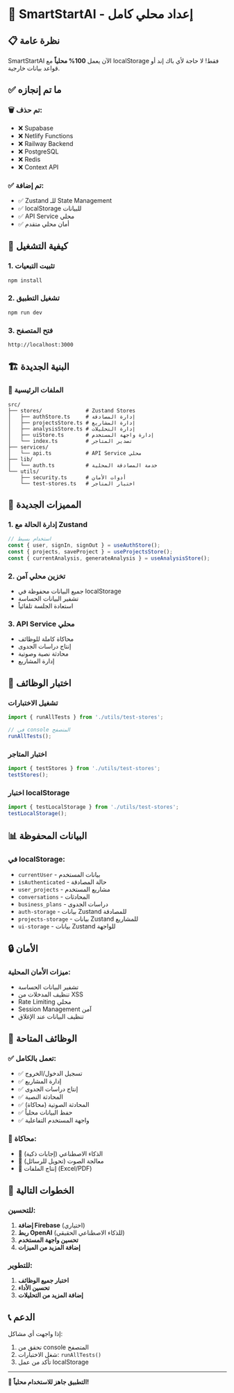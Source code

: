 # 🚀 SmartStartAI - إعداد محلي كامل

## 📋 نظرة عامة

SmartStartAI الآن يعمل **100% محلياً** مع localStorage فقط! لا حاجة لأي باك إند أو قواعد بيانات خارجية.

## ✅ ما تم إنجازه

### 🗑️ تم حذف:
- ❌ Supabase
- ❌ Netlify Functions  
- ❌ Railway Backend
- ❌ PostgreSQL
- ❌ Redis
- ❌ Context API

### ✅ تم إضافة:
- ✅ Zustand للـ State Management
- ✅ localStorage للبيانات
- ✅ API Service محلي
- ✅ أمان محلي متقدم

## 🚀 كيفية التشغيل

### 1. تثبيت التبعيات
```bash
npm install
```

### 2. تشغيل التطبيق
```bash
npm run dev
```

### 3. فتح المتصفح
```
http://localhost:3000
```

## 🏗️ البنية الجديدة

### 📁 الملفات الرئيسية
```
src/
├── stores/              # Zustand Stores
│   ├── authStore.ts     # إدارة المصادقة
│   ├── projectsStore.ts # إدارة المشاريع
│   ├── analysisStore.ts # إدارة التحليلات
│   ├── uiStore.ts       # إدارة واجهة المستخدم
│   └── index.ts         # تصدير المتاجر
├── services/
│   └── api.ts           # API Service محلي
├── lib/
│   └── auth.ts          # خدمة المصادقة المحلية
└── utils/
    ├── security.ts      # أدوات الأمان
    └── test-stores.ts   # اختبار المتاجر
```

## 🔧 المميزات الجديدة

### 1. **إدارة الحالة مع Zustand**
```typescript
// استخدام بسيط
const { user, signIn, signOut } = useAuthStore();
const { projects, saveProject } = useProjectsStore();
const { currentAnalysis, generateAnalysis } = useAnalysisStore();
```

### 2. **تخزين محلي آمن**
- جميع البيانات محفوظة في localStorage
- تشفير البيانات الحساسة
- استعادة الجلسة تلقائياً

### 3. **API Service محلي**
- محاكاة كاملة للوظائف
- إنتاج دراسات الجدوى
- محادثة نصية وصوتية
- إدارة المشاريع

## 🧪 اختبار الوظائف

### تشغيل الاختبارات
```typescript
import { runAllTests } from './utils/test-stores';

// في console المتصفح
runAllTests();
```

### اختبار المتاجر
```typescript
import { testStores } from './utils/test-stores';
testStores();
```

### اختبار localStorage
```typescript
import { testLocalStorage } from './utils/test-stores';
testLocalStorage();
```

## 📊 البيانات المحفوظة

### في localStorage:
- `currentUser` - بيانات المستخدم
- `isAuthenticated` - حالة المصادقة
- `user_projects` - مشاريع المستخدم
- `conversations` - المحادثات
- `business_plans` - دراسات الجدوى
- `auth-storage` - بيانات Zustand للمصادقة
- `projects-storage` - بيانات Zustand للمشاريع
- `ui-storage` - بيانات Zustand للواجهة

## 🔒 الأمان

### ميزات الأمان المحلية:
- تشفير البيانات الحساسة
- تنظيف المدخلات من XSS
- Rate Limiting محلي
- Session Management آمن
- تنظيف البيانات عند الإغلاق

## 🎯 الوظائف المتاحة

### ✅ تعمل بالكامل:
- ✅ تسجيل الدخول/الخروج
- ✅ إدارة المشاريع
- ✅ إنتاج دراسات الجدوى
- ✅ المحادثة النصية
- ✅ المحادثة الصوتية (محاكاة)
- ✅ حفظ البيانات محلياً
- ✅ واجهة المستخدم التفاعلية

### 🔄 محاكاة:
- 🔄 الذكاء الاصطناعي (إجابات ذكية)
- 🔄 معالجة الصوت (تحويل للرسائل)
- 🔄 إنتاج الملفات (Excel/PDF)

## 🚀 الخطوات التالية

### للتحسين:
1. **إضافة Firebase** (اختياري)
2. **ربط OpenAI** (للذكاء الاصطناعي الحقيقي)
3. **تحسين واجهة المستخدم**
4. **إضافة المزيد من الميزات**

### للتطوير:
1. **اختبار جميع الوظائف**
2. **تحسين الأداء**
3. **إضافة المزيد من التحليلات**

## 📞 الدعم

إذا واجهت أي مشاكل:
1. تحقق من console المتصفح
2. شغل الاختبارات: `runAllTests()`
3. تأكد من عمل localStorage

---

**🎉 التطبيق جاهز للاستخدام محلياً!**
